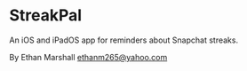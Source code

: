 StreakPal
===========================
An iOS and iPadOS app for reminders about Snapchat streaks.

By Ethan Marshall <ethanm265@yahoo.com>
